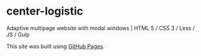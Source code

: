 # center-logistic
Adaptive multipage website with modal windows | HTML 5 / CSS 3 / Less / JS / Gulp

This site was built using [GitHub Pages](https://darnelo-inc.github.io/center-logistic/).

